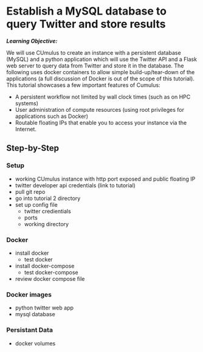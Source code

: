 # Establish a MySQL database to query Twitter and store results

___Learning Objective:___

We will use CUmulus to create an instance with a persistent database (MySQL) and a python application which will use the Twitter API and a Flask web server to query data from Twitter and store it in the database. The following uses docker containers to allow simple build-up/tear-down of the applications (a full discussion of Docker is out of the scope of this tutorial). This tutorial showcases a few important features of Cumulus:
* A persistent workflow not limited by wall clock times (such as on HPC systems)
* User administration of compute resources (using root privileges for applications such as Docker) 
* Routable floating IPs that enable you to access your instance via the Internet.

## Step-by-Step

### Setup
- working CUmulus instance with http port exposed and public floating IP
- twitter developer api credentials (link to tutorial)
- pull git repo
- go into tutorial 2 directory
- set up config file
  - twitter credientials
  - ports
  - working directory

### Docker
- install docker
  - test docker
- install docker-compose
  - test docker-compose
- review docker compose file

### Docker images
- python twitter web app
- mysql database

### Persistant Data
- docker volumes
